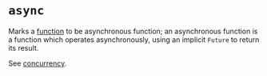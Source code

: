 # `async`

Marks a [function][concept-functions] to be asynchronous function; an asynchronous function is a function which operates asynchronously, using an implicit `Future` to return its result.

See [concurrency][concept-concurrency].

[concept-concurrency]: ../info/concurrency.md
[concept-functions]: ../../../reference/concepts/functions.md
